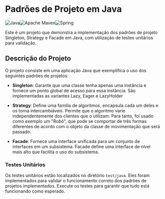 # Padrões de Projeto em Java

![Java](https://img.shields.io/badge/java-%23ED8B00.svg?style=for-the-badge&logo=openjdk&logoColor=white)![Apache Maven](https://img.shields.io/badge/Apache%20Maven-C71A36?style=for-the-badge&logo=Apache%20Maven&logoColor=white)![Spring](https://img.shields.io/badge/spring-%236DB33F.svg?style=for-the-badge&logo=spring&logoColor=white)




Este é um projeto que demonstra a implementação dos padrões de projeto Singleton, Strategy e Facade em Java, com utilização de testes unitários para validação.

## Descrição do Projeto

O projeto consiste em uma aplicação Java que exemplifica o uso dos seguintes padrões de projetos:

- **Singleton**: Garante que uma classe tenha apenas uma instância e fornece um ponto global de acesso para essa instância. São implementadas as variantes Lazy, Eager e LazyHolder


- **Strategy**: Define uma família de algoritmos, encapsula cada um deles e os torna intercambiáveis. Permite que o algoritmo varie independentemente dos clientes que o utilizam. Para tanto, foi usado como exemplo um "Robô", que pode se comportar de três formas diferentes de acordo com o objeto da classe de movimentação que será passado.


- **Facade**: Fornece uma interface unificada para um conjunto de interfaces em um subsistema. Facade define uma interface de nível mais alto que facilita o uso do subsistema.

### Testes Unitários

Os testes unitários estão localizados no diretório `test/java`. Eles foram implementados para validar o funcionamento correto dos padrões de projetos implementados. Execute os testes para garantir que tudo está funcionando como esperado.

